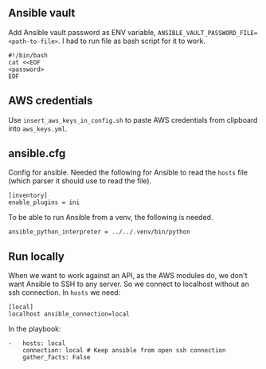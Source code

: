 ## Ansible vault

Add Ansible vault password as ENV variable, `ANSIBLE_VAULT_PASSWORD_FILE=<path-to-file>`. 
I had to run file as bash script for it to work.
```
#!/bin/bash
cat <<EOF
<password>
EOF
```



## AWS credentials

Use `insert_aws_keys_in_config.sh` to paste AWS credentials from clipboard into `aws_keys.yml`.



## ansible.cfg

Config for ansible.
Needed the following for Ansible to read the `hosts` file (which parser it should use to read the file).
```
[inventory]
enable_plugins = ini
```

To be able to run Ansible from a venv, the following is needed.
```
ansible_python_interpreter = ../../.venv/bin/python
```



## Run locally

When we want to work against an API, as the AWS modules do, we don't want Ansible to SSH to any server. So we connect to localhost without an ssh connection.
In `hosts` we need:
```
[local]
localhost ansible_connection=local
```
In the playbook:
```
-   hosts: local
    connection: local # Keep ansible from open ssh connection
    gather_facts: False
```